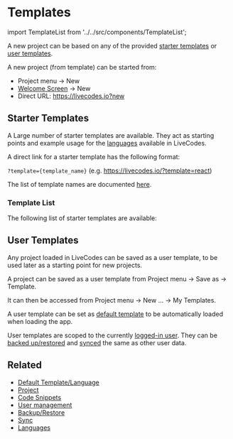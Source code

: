 # Templates

import TemplateList from '../../src/components/TemplateList';

A new project can be based on any of the provided [starter templates](#starter-templates) or [user templates](#user-templates).

A new project (from template) can be started from:

- Project menu → New
- [Welcome Screen](./welcome.html.md) → New
- Direct URL: https://livecodes.io?new

## Starter Templates

A Large number of starter templates are available. They act as starting points and example usage for the [languages](../languages/index.html.md) available in LiveCodes.

A direct link for a starter template has the following format:

`?template={template_name}` (e.g. https://livecodes.io/?template=react)

The list of template names are documented [here](../api/internal/type-aliases/TemplateName.md).

### Template List

The following list of starter templates are available:

<TemplateList />

## User Templates

Any project loaded in LiveCodes can be saved as a user template, to be used later as a starting point for new projects.

A project can be saved as a user template from Project menu → Save as → Template.

It can then be accessed from Project menu → New ... → My Templates.

A user template can be set as [default template](./default-template-language.html.md) to be automatically loaded when loading the app.

User templates are scoped to the currently [logged-in user](./user-management.html.md). They can be [backed up/restored](./backup-restore.html.md) and [synced](./sync.html.md) the same as other user data.

## Related

- [Default Template/Language](./default-template-language.html.md)
- [Project](./projects.html.md)
- [Code Snippets](./snippets.html.md)
- [User management](./user-management.html.md)
- [Backup/Restore](./backup-restore.html.md)
- [Sync](./sync.html.md)
- [Languages](../languages/index.html.md)